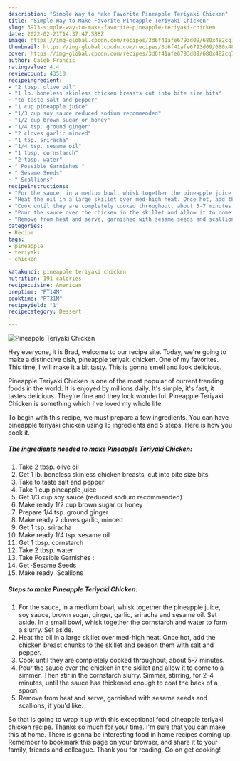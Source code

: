 ```yaml
---
description: "Simple Way to Make Favorite Pineapple Teriyaki Chicken"
title: "Simple Way to Make Favorite Pineapple Teriyaki Chicken"
slug: 3973-simple-way-to-make-favorite-pineapple-teriyaki-chicken
date: 2022-02-21T14:37:47.588Z
image: https://img-global.cpcdn.com/recipes/3d6f41afe6793d09/680x482cq70/pineapple-teriyaki-chicken-recipe-main-photo.jpg
thumbnail: https://img-global.cpcdn.com/recipes/3d6f41afe6793d09/680x482cq70/pineapple-teriyaki-chicken-recipe-main-photo.jpg
cover: https://img-global.cpcdn.com/recipes/3d6f41afe6793d09/680x482cq70/pineapple-teriyaki-chicken-recipe-main-photo.jpg
author: Caleb Francis
ratingvalue: 4.4
reviewcount: 43510
recipeingredient:
- "2 tbsp. olive oil"
- "1 lb. boneless skinless chicken breasts cut into bite size bits"
- "to taste salt and pepper"
- "1 cup pineapple juice"
- "1/3 cup soy sauce reduced sodium recommended"
- "1/2 cup brown sugar or honey"
- "1/4 tsp. ground ginger"
- "2 cloves garlic minced"
- "1 tsp. sriracha"
- "1/4 tsp. sesame oil"
- "1 tbsp. cornstarch"
- "2 tbsp. water"
- " Possible Garnishes "
- " Sesame Seeds"
- " Scallions"
recipeinstructions:
- "For the sauce, in a medium bowl, whisk together the pineapple juice, soy sauce, brown sugar, ginger, garlic, sriracha and sesame oil. Set aside. In a small bowl, whisk together the cornstarch and water to form a slurry. Set aside."
- "Heat the oil in a large skillet over med-high heat. Once hot, add the chicken breast chunks to the skillet and season them with salt and pepper."
- "Cook until they are completely cooked throughout, about 5-7 minutes."
- "Pour the sauce over the chicken in the skillet and allow it to come to a simmer. Then stir in the cornstarch slurry. Simmer, stirring, for 2-4 minutes, until the sauce has thickened enough to coat the back of a spoon."
- "Remove from heat and serve, garnished with sesame seeds and scallions, if you&#39;d like."
categories:
- Recipe
tags:
- pineapple
- teriyaki
- chicken

katakunci: pineapple teriyaki chicken 
nutrition: 191 calories
recipecuisine: American
preptime: "PT14M"
cooktime: "PT31M"
recipeyield: "1"
recipecategory: Dessert

---
```



![Pineapple Teriyaki Chicken](https://img-global.cpcdn.com/recipes/3d6f41afe6793d09/680x482cq70/pineapple-teriyaki-chicken-recipe-main-photo.jpg)

Hey everyone, it is Brad, welcome to our recipe site. Today, we're going to make a distinctive dish, pineapple teriyaki chicken. One of my favorites. This time, I will make it a bit tasty. This is gonna smell and look delicious.

Pineapple Teriyaki Chicken is one of the most popular of current trending foods in the world. It is enjoyed by millions daily. It's simple, it's fast, it tastes delicious. They're fine and they look wonderful. Pineapple Teriyaki Chicken is something which I've loved my whole life.




To begin with this recipe, we must prepare a few ingredients. You can have pineapple teriyaki chicken using 15 ingredients and 5 steps. Here is how you cook it.

<!--inarticleads1-->

##### The ingredients needed to make Pineapple Teriyaki Chicken:

1. Take 2 tbsp. olive oil
1. Get 1 lb. boneless skinless chicken breasts, cut into bite size bits
1. Take to taste salt and pepper
1. Take 1 cup pineapple juice
1. Get 1/3 cup soy sauce (reduced sodium recommended)
1. Make ready 1/2 cup brown sugar or honey
1. Prepare 1/4 tsp. ground ginger
1. Make ready 2 cloves garlic, minced
1. Get 1 tsp. sriracha
1. Make ready 1/4 tsp. sesame oil
1. Get 1 tbsp. cornstarch
1. Take 2 tbsp. water
1. Take  Possible Garnishes :
1. Get  ·Sesame Seeds
1. Make ready  ·Scallions




<!--inarticleads2-->

##### Steps to make Pineapple Teriyaki Chicken:

1. For the sauce, in a medium bowl, whisk together the pineapple juice, soy sauce, brown sugar, ginger, garlic, sriracha and sesame oil. Set aside. In a small bowl, whisk together the cornstarch and water to form a slurry. Set aside.
1. Heat the oil in a large skillet over med-high heat. Once hot, add the chicken breast chunks to the skillet and season them with salt and pepper.
1. Cook until they are completely cooked throughout, about 5-7 minutes.
1. Pour the sauce over the chicken in the skillet and allow it to come to a simmer. Then stir in the cornstarch slurry. Simmer, stirring, for 2-4 minutes, until the sauce has thickened enough to coat the back of a spoon.
1. Remove from heat and serve, garnished with sesame seeds and scallions, if you&#39;d like.




So that is going to wrap it up with this exceptional food pineapple teriyaki chicken recipe. Thanks so much for your time. I'm sure that you can make this at home. There is gonna be interesting food in home recipes coming up. Remember to bookmark this page on your browser, and share it to your family, friends and colleague. Thank you for reading. Go on get cooking!
